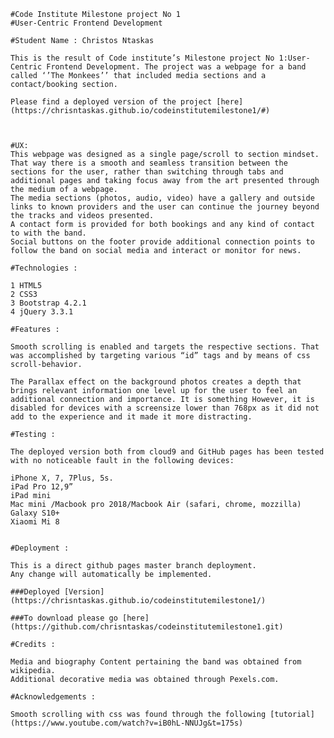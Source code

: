 	#Code Institute Milestone project No 1
	#User-Centric Frontend Development

	#Student Name : Christos Ntaskas

	This is the result of Code institute’s Milestone project No 1:User-Centric Frontend Development. The project was a webpage for a band called ‘’The Monkees’’ that included media sections and a contact/booking section. 

	Please find a deployed version of the project [here](https://chrisntaskas.github.io/codeinstitutemilestone1/#) 
    


    #UX: 
	This webpage was designed as a single page/scroll to section mindset. That way there is a smooth and seamless transition between the sections for the user, rather than switching through tabs and additional pages and taking focus away from the art presented through the medium of a webpage. 
	The media sections (photos, audio, video) have a gallery and outside links to known providers and the user can continue the journey beyond the tracks and videos presented. 
	A contact form is provided for both bookings and any kind of contact to with the band.
	Social buttons on the footer provide additional connection points to follow the band on social media and interact or monitor for news. 

    #Technologies : 

    1 HTML5
    2 CSS3
    3 Bootstrap 4.2.1
    4 jQuery 3.3.1

    #Features : 

    Smooth scrolling is enabled and targets the respective sections. That was accomplished by targeting various “id” tags and by means of css scroll-behavior. 

    The Parallax effect on the background photos creates a depth that brings relevant information one level up for the user to feel an additional connection and importance. It is something However, it is disabled for devices with a screensize lower than 768px as it did not add to the experience and it made it more distracting. 

    #Testing : 

    The deployed version both from cloud9 and GitHub pages has been tested with no noticeable fault in the following devices:

    iPhone X, 7, 7Plus, 5s.
    iPad Pro 12,9”
    iPad mini
    Mac mini /Macbook pro 2018/Macbook Air (safari, chrome, mozzilla)
    Galaxy S10+
    Xiaomi Mi 8


    #Deployment : 

    This is a direct github pages master branch deployment.
    Any change will automatically be implemented.
    
    ###Deployed [Version](https://chrisntaskas.github.io/codeinstitutemilestone1/)
    
    ###To download please go [here](https://github.com/chrisntaskas/codeinstitutemilestone1.git)

    #Credits :
    
    Media and biography Content pertaining the band was obtained from wikipedia.
    Additional decorative media was obtained through Pexels.com. 
    
    #Acknowledgements : 
    
    Smooth scrolling with css was found through the following [tutorial](https://www.youtube.com/watch?v=iB0hL-NNUJg&t=175s)

